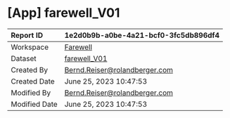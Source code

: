 



# [App] farewell_V01

|Report ID|1e2d0b9b-a0be-4a21-bcf0-3fc5db896df4|
| :--- | :--- |
|Workspace|[Farewell](../Workspaces/Farewell.md)|
|Dataset|[farewell_V01](../Datasets/farewell_V01.md)|
|Created By|Bernd.Reiser@rolandberger.com|
|Created Date|June 25, 2023 10:47:53|
|Modified By|Bernd.Reiser@rolandberger.com|
|Modified Date|June 25, 2023 10:47:53|

